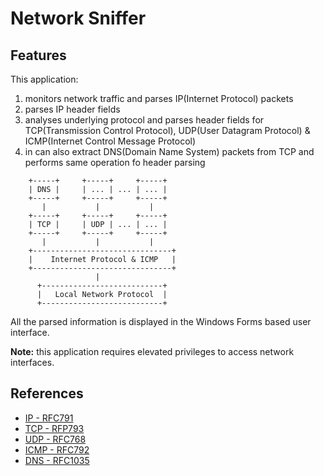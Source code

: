 # Network Sniffer

## Features

This application:
1. monitors network traffic and parses IP(Internet Protocol) packets
2. parses IP header fields
3. analyses underlying protocol and parses header fields for TCP(Transmission Control Protocol), UDP(User Datagram Protocol) & ICMP(Internet Control Message Protocol)
4. in can also extract DNS(Domain Name System) packets
from TCP and performs same operation fo header parsing
```
    +-----+     +-----+     +-----+
    | DNS |     | ... | ... | ... |
    +-----+     +-----+     +-----+
       |           |           |
    +-----+     +-----+     +-----+
    | TCP |     | UDP | ... | ... |
    +-----+     +-----+     +-----+
       |           |           |
    +-------------------------------+
    |    Internet Protocol & ICMP   |
    +-------------------------------+
                   |
      +---------------------------+
      |   Local Network Protocol  |
      +---------------------------+
```
All the parsed information is displayed in the Windows Forms based user interface.

**Note:** this application requires elevated privileges to access network interfaces.

## References

* [IP - RFC791](https://www.rfc-editor.org/rfc/rfc791.html)
* [TCP - RFP793](https://www.rfc-editor.org/rfc/rfc793.html)
* [UDP - RFC768](https://www.rfc-editor.org/rfc/rfc768.html)
* [ICMP - RFC792](https://www.rfc-editor.org/rfc/rfc792.html)
* [DNS - RFC1035](https://www.rfc-editor.org/rfc/rfc1035.html)
